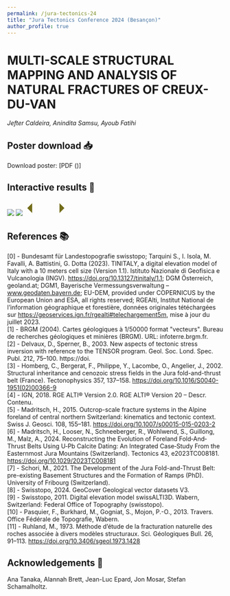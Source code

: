 ```yaml
---
permalink: /jura-tectonics-24
title: "Jura Tectonics Conference 2024 (Besançon)"
author_profile: true
---
```



# MULTI-SCALE STRUCTURAL MAPPING AND ANALYSIS OF NATURAL FRACTURES OF CREUX-DU-VAN
_Jefter Caldeira, Anindita Samsu, Ayoub Fatihi_


## Poster download 📥
Download poster: [PDF ()]

## Interactive results 🧮

<!-- Credits: https://img-comparison-slider.sneas.io/examples.html -->
<script defer src="https://cdn.jsdelivr.net/npm/img-comparison-slider@8/dist/index.js"></script>
<link rel="stylesheet" href="https://cdn.jsdelivr.net/npm/img-comparison-slider@8/dist/styles.css" />

<style>
    .slider-example-focus:focus {
        outline: none;
        box-shadow: 0px 0px 15px 5px #736D1A;
    }
</style>

<img-comparison-slider class="slider-example-focus">
    <img slot="first" src="https://github.com/jeftercaldeira/jeftercaldeira.github.io/blob/master/files/Picture1.png?raw=true" />
    <img slot="second" src="https://github.com/jeftercaldeira/jeftercaldeira.github.io/blob/master/files/Picture2.png?raw=true" />
    <svg slot="handle" xmlns="http://www.w3.org/2000/svg" width="100" viewBox="-8 -3 16 6">
        <path stroke="#fff" d="M -5 -2 L -7 0 L -5 2 M -5 -2 L -5 2 M 5 -2 L 7 0 L 5 2 M 5 -2 L 5 2" stroke-width="1" fill="#736D1A" vector-effect="non-scaling-stroke"></path>
    </svg>
</img-comparison-slider>

## References 📚
[0] - Bundesamt für Landestopografie swisstopo; Tarquini S., I. Isola, M. Favalli, A. Battistini, G. Dotta (2023). TINITALY, a digital elevation model of Italy with a 10 meters cell size (Version 1.1). Istituto Nazionale di Geofisica e Vulcanologia (INGV). https://doi.org/10.13127/tinitaly/1.1; DGM Österreich, geoland.at; DGM1, Bayerische Vermessungsverwaltung – www.geodaten.bayern.de; EU-DEM, provided under COPERNICUS by the European Union and ESA, all rights reserved; RGEAlti, Institut National de l’information géographique et forestière, données originales tétéchargées sur https://geoservices.ign.fr/rgealti#telechargement5m, mise à jour du juillet 2023.  
[1] - BRGM (2004). Cartes géologiques à 1/50000 format "vecteurs". Bureau de recherches géologiques et minières (BRGM). URL: infoterre.brgm.fr.  
[2] - Delvaux, D., Sperner, B., 2003. New aspects of tectonic stress inversion with reference to the TENSOR program. Geol. Soc. Lond. Spec. Publ. 212, 75–100. https://doi.  
[3] - Homberg, C., Bergerat, F., Philippe, Y., Lacombe, O., Angelier, J., 2002. Structural inheritance and cenozoic stress fields in the Jura fold-and-thrust belt (France). Tectonophysics 357, 137–158. https://doi.org/10.1016/S0040-1951(02)00366-9  
[4] - IGN, 2018. RGE ALTI® Version 2.0. RGE ALTI® Version 20 – Descr. Contenu.  
[5] - Madritsch, H., 2015. Outcrop-scale fracture systems in the Alpine foreland of central northern Switzerland: kinematics and tectonic context. Swiss J. Geosci. 108, 155–181. https://doi.org/10.1007/s00015-015-0203-2  
[6] - Madritsch, H., Looser, N., Schneeberger, R., Wohlwend, S., Guillong, M., Malz, A., 2024. Reconstructing the Evolution of Foreland Fold‐And‐Thrust Belts Using U‐Pb Calcite Dating: An Integrated Case‐Study From the Easternmost Jura Mountains (Switzerland). Tectonics 43, e2023TC008181. https://doi.org/10.1029/2023TC008181  
[7] - Schori, M., 2021. The Development of the Jura Fold-and-Thrust Belt: pre-existing Basement Structures and the Formation of Ramps (PhD). University of Fribourg (Switzerland).  
[8] - Swisstopo, 2024. GeoCover Geological vector datasets V3.  
[9] - Swisstopo, 2011. Digital elevation model swissALTI3D. Wabern, Switzerland: Federal Office of Topography (swisstopo).  
[10] - Pasquier, F., Burkhard, M., Gogniat, S., Mojon, P.-O., 2013. Travers. Office Fédérale de Topografie, Wabern.  
[11] - Ruhland, M., 1973. Méthode d’étude de la fracturation naturelle des roches associée à divers modèles structuraux. Sci. Géologiques Bull. 26, 91–113. https://doi.org/10.3406/sgeol.1973.1428  

## Acknowledgements 🙏
Ana Tanaka, Alannah Brett, Jean-Luc Epard, Jon Mosar, Stefan Schamalholtz.
